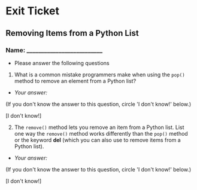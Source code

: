 
# Exit Ticket
## Removing Items from a Python List

### Name: __________________________

- Please answer the following questions 


1. What is a common mistake programmers make when using the `pop()` method to remove an element from a Python list? 
- *Your answer:*


(If you don't know the answer to this question, circle 'I don't know!' below.)

[I don't know!]


2. The `remove()` method lets you remove an item from a Python list.  List one way the  `remove()` method works differently than the `pop()` method or the keyword **del** (which you can also use to remove items from a Python list).
- *Your answer:*

(If you don't know the answer to this question, circle 'I don't know!' below.)

[I don't know!]






